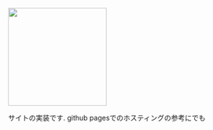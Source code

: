 <p>
  <img src="https://github.com/maemon4095/HackNoSense/blob/168e084050cb8e42656fd4af48db14f4ad0204bb/site/assets/images/logo-small.svg" height="200px">
</p>
サイトの実装です. github pagesでのホスティングの参考にでも
